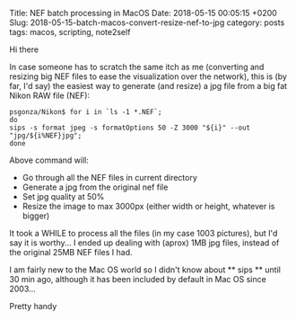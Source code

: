 Title: NEF batch processing in MacOS 
Date: 2018-05-15 00:05:15 +0200
Slug: 2018-05-15-batch-macos-convert-resize-nef-to-jpg
category: posts
tags: macos, scripting, note2self

Hi there

In case someone has to scratch the same itch as me (converting and resizing big NEF files to ease the visualization over the network), this is (by far, I'd say) the easiest way to generate (and resize) a jpg file from a big fat Nikon RAW file (NEF):

```
psgonza/Nikon$ for i in `ls -1 *.NEF`; 
do 
sips -s format jpeg -s formatOptions 50 -Z 3000 "${i}" --out "jpg/${i%NEF}jpg"; 
done
```

Above command will:
- Go through all the NEF files in current directory
- Generate a jpg from the original nef file
- Set jpg quality at 50%
- Resize the image to max 3000px (either width or height, whatever is bigger)

It took a WHILE to process all the files (in my case 1003 pictures), but I'd say it is worthy... I ended up dealing with (aprox) 1MB jpg files, instead of the original 25MB NEF files I had.

I am fairly new to the Mac OS world so I didn't know about ** sips ** until 30 min ago, although it has been included by default in Mac OS since 2003...

Pretty handy


